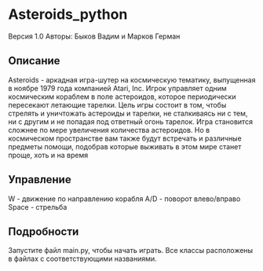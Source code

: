 # Asteroids_python
Версия 1.0
Авторы: Быков Вадим и Марков Герман
## Описание
Asteroids - аркадная игра-шутер на космическую тематику, выпущенная в ноябре 1979 года компанией Atari, Inc. Игрок управляет одним космическим кораблем в поле астероидов, которое периодически пересекают летающие тарелки. Цель игры состоит в том, чтобы стрелять и уничтожать астероиды и тарелки, не сталкиваясь ни с тем, ни с другим и не попадая под ответный огонь тарелок. Игра становится сложнее по мере увеличения количества астероидов. Но в космическом пространстве вам также будут встречать и различные предметы помощи, подобрав которые выживать в этом мире станет проще, хоть и на время
## Управление
W - движение по направлению корабля
A/D - поворот влево/вправо
Space - стрельба
## Подробности
Запустите файл main.py, чтобы начать играть. Все классы расположены в файлах с соответствующими названиями.